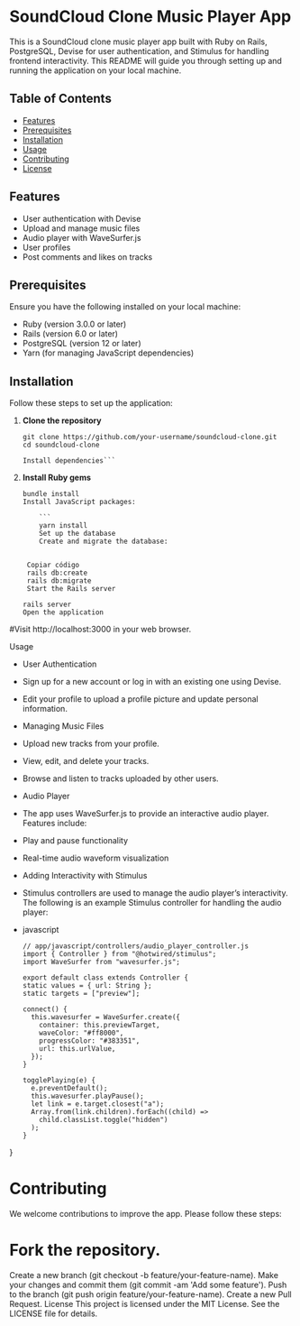 # SoundCloud Clone Music Player App

This is a SoundCloud clone music player app built with Ruby on Rails, PostgreSQL, Devise for user authentication, and Stimulus for handling frontend interactivity. This README will guide you through setting up and running the application on your local machine.

## Table of Contents

- [Features](#features)
- [Prerequisites](#prerequisites)
- [Installation](#installation)
- [Usage](#usage)
- [Contributing](#contributing)
- [License](#license)

## Features

- User authentication with Devise
- Upload and manage music files
- Audio player with WaveSurfer.js
- User profiles
- Post comments and likes on tracks

## Prerequisites

Ensure you have the following installed on your local machine:

- Ruby (version 3.0.0 or later)
- Rails (version 6.0 or later)
- PostgreSQL (version 12 or later)
- Yarn (for managing JavaScript dependencies)

## Installation

Follow these steps to set up the application:

1. **Clone the repository**

   ```
   git clone https://github.com/your-username/soundcloud-clone.git
   cd soundcloud-clone

   Install dependencies```

2. **Install Ruby gems**

    ```
    bundle install
    Install JavaScript packages:

        ```
        yarn install
        Set up the database 
        Create and migrate the database:


    ```
        Copiar código
        rails db:create
        rails db:migrate
        Start the Rails server

    ```Copiar código
    rails server
    Open the application

#Visit http://localhost:3000 in your web browser.

Usage
* User Authentication
* Sign up for a new account or log in with an existing one using Devise.
* Edit your profile to upload a profile picture and update personal information.
* Managing Music Files
* Upload new tracks from your profile.
* View, edit, and delete your tracks.
* Browse and listen to tracks uploaded by other users.
* Audio Player
* The app uses WaveSurfer.js to provide an interactive audio player. Features include:

* Play and pause functionality
* Real-time audio waveform visualization
* Adding Interactivity with Stimulus
* Stimulus controllers are used to manage the audio player’s interactivity. The following is an example Stimulus controller for handling the audio player:

* javascript

  ```Copiar código
  // app/javascript/controllers/audio_player_controller.js
  import { Controller } from "@hotwired/stimulus";
  import WaveSurfer from "wavesurfer.js";

  export default class extends Controller {
  static values = { url: String };
  static targets = ["preview"];

  connect() {
    this.wavesurfer = WaveSurfer.create({
      container: this.previewTarget,
      waveColor: "#ff8000",
      progressColor: "#383351",
      url: this.urlValue,
    });
  }

  togglePlaying(e) {
    e.preventDefault();
    this.wavesurfer.playPause();
    let link = e.target.closest("a");
    Array.from(link.children).forEach((child) =>
      child.classList.toggle("hidden")
    );
  }
}

# Contributing
We welcome contributions to improve the app. Please follow these steps:

# Fork the repository.
Create a new branch (git checkout -b feature/your-feature-name).
Make your changes and commit them (git commit -am 'Add some feature').
Push to the branch (git push origin feature/your-feature-name).
Create a new Pull Request.
License
This project is licensed under the MIT License. See the LICENSE file for details.
